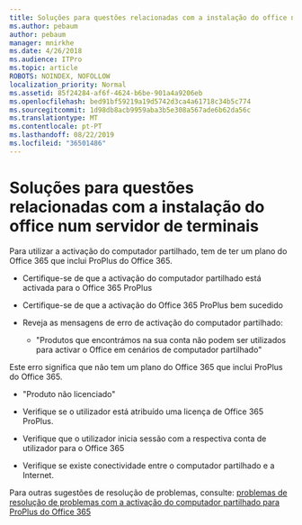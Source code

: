 ```yaml
---
title: Soluções para questões relacionadas com a instalação do office num servidor de terminais
ms.author: pebaum
author: pebaum
manager: mnirkhe
ms.date: 4/26/2018
ms.audience: ITPro
ms.topic: article
ROBOTS: NOINDEX, NOFOLLOW
localization_priority: Normal
ms.assetid: 85f24284-af6f-4624-b6be-901a4a9206eb
ms.openlocfilehash: bed91bf59219a19d5742d3ca4a61718c34b5c774
ms.sourcegitcommit: 1d98db8acb9959aba3b5e308a567ade6b62da56c
ms.translationtype: MT
ms.contentlocale: pt-PT
ms.lasthandoff: 08/22/2019
ms.locfileid: "36501486"
---
```

# <a name="solutions-for-issues-around-installing-office-on-a-terminal-server"></a>Soluções para questões relacionadas com a instalação do office num servidor de terminais

Para utilizar a activação do computador partilhado, tem de ter um plano do Office 365 que inclui ProPlus do Office 365.
  
- Certifique-se de que a activação do computador partilhado está activada para o Office 365 ProPlus
    
- Certifique-se de que a activação do Office 365 ProPlus bem sucedido
    
- Reveja as mensagens de erro de activação do computador partilhado:
    
  - "Produtos que encontrámos na sua conta não podem ser utilizados para activar o Office em cenários de computador partilhado"
  
Este erro significa que não tem um plano do Office 365 que inclui ProPlus do Office 365.
    
  - "Produto não licenciado"
    
  - Verifique se o utilizador está atribuído uma licença de Office 365 ProPlus.
    
  - Verifique que o utilizador inicia sessão com a respectiva conta de utilizador para o Office 365
    
  - Verifique se existe conectividade entre o computador partilhado e a Internet.
    
Para outras sugestões de resolução de problemas, consulte: [problemas de resolução de problemas com a activação do computador partilhado para ProPlus do Office 365](https://docs.microsoft.com/DeployOffice/troubleshoot-issues-with-shared-computer-activation-for-office-365-proplus)
  


